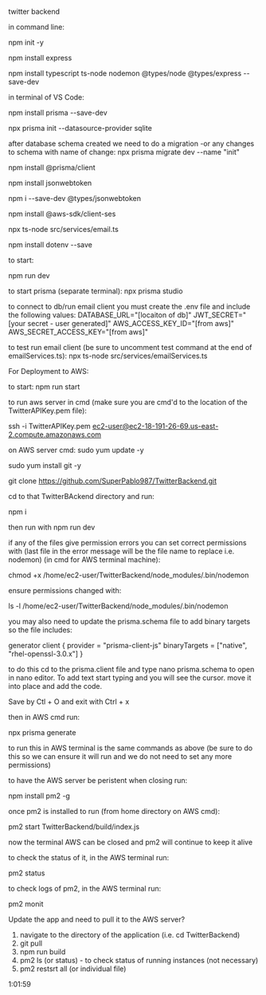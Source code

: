 twitter backend

in command line:

npm init -y

npm install express

npm install typescript ts-node nodemon @types/node @types/express --save-dev

in terminal of VS Code:

npm install prisma --save-dev

npx prisma init --datasource-provider sqlite

after database schema created we need to do a migration -or any changes to schema with name of change:
npx prisma migrate dev --name "init"

npm install @prisma/client

npm install jsonwebtoken

npm i --save-dev @types/jsonwebtoken

npm install @aws-sdk/client-ses

npx ts-node src/services/email.ts

npm install dotenv --save


to start:

npm run dev

to start prisma (separate terminal):
npx prisma studio

to connect to db/run email client you must create the .env file and include the following values:
DATABASE_URL="[locaiton of db]"
JWT_SECRET="[your secret - user generated]"
AWS_ACCESS_KEY_ID="[from aws]"
AWS_SECRET_ACCESS_KEY="[from aws]"

to test run email client (be sure to uncomment test command at the end of emailServices.ts):
npx ts-node src/services/emailServices.ts

For Deployment to AWS:

to start:
npm run start

to run aws server in cmd (make sure you are cmd'd to the location of the TwitterAPIKey.pem file):

ssh -i TwitterAPIKey.pem ec2-user@ec2-18-191-26-69.us-east-2.compute.amazonaws.com

on AWS server cmd:
sudo yum update -y

sudo yum install git -y

git clone https://github.com/SuperPablo987/TwitterBackend.git

cd to that TwitterBAckend directory and run:

npm i

then run with npm run dev

if any of the files give permission errors you can set correct permissions with (last file in the error message will be the file name to replace i.e. nodemon) (in cmd for AWS terminal machine):

chmod +x /home/ec2-user/TwitterBackend/node_modules/.bin/nodemon 

ensure permissions changed with:

ls -l /home/ec2-user/TwitterBackend/node_modules/.bin/nodemon


you may also need to update the prisma.schema file to add binary targets so the file includes:

generator client {
  provider      = "prisma-client-js"
  binaryTargets = ["native", "rhel-openssl-3.0.x"]
}

to do this cd to the prisma.client file and type nano prisma.schema to open in nano editor. To add text start typing and you will see the cursor. move it into place and add the code.

Save by Ctl + O and exit with Ctrl + x

then in AWS cmd run:

npx prisma generate

to run this in AWS terminal is the same commands as above (be sure to do this so we can ensure it will run and we do not need to set any more permissions)


to have the AWS server be peristent when closing run:

npm install pm2 -g

once pm2 is installed to run (from home directory on AWS cmd):

pm2 start TwitterBackend/build/index.js

now the terminal AWS can be closed and pm2 will continue to keep it alive

to check the status of it, in the AWS terminal run:

pm2 status

to check logs of pm2, in the AWS terminal run:

pm2 monit

Update the app and need to pull it to the AWS server?

1) navigate to the directory of the application (i.e. cd TwitterBackend)
2) git pull
3) npm run build
4) pm2 ls (or status) - to check status of running instances (not necessary)
5) pm2 restsrt all (or individual file)


1:01:59